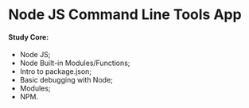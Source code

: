 # **Node JS Command Line Tools App**
#### **Study Core:**
- Node JS;
- Node Built-in Modules/Functions;
- Intro to package.json;
- Basic debugging with Node;
- Modules;
- NPM.